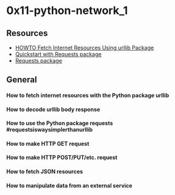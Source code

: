 # 0x11-python-network_1

## Resources

- [HOWTO Fetch Internet Resources Using urllib Package](https://docs.python.org/3/howto/urllib2.html)
- [Quickstart with Requests package](https://requests.readthedocs.io/en/latest/)
- [Requests package](https://pypi.org/project/requests/)

## General

#### How to fetch internet resources with the Python package urllib

#### How to decode urllib body response

#### How to use the Python package requests #requestsiswaysimplerthanurllib

#### How to make HTTP GET request

#### How to make HTTP POST/PUT/etc. request

#### How to fetch JSON resources

#### How to manipulate data from an external service

